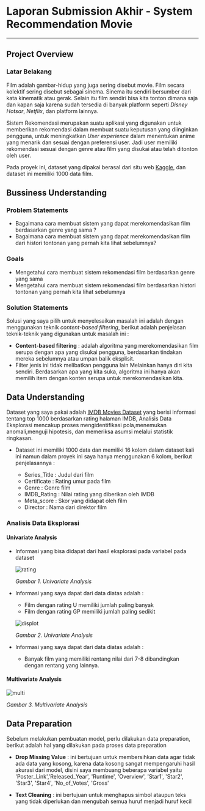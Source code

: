 # Laporan Submission Akhir - System Recommendation Movie
---

## Project Overview
### Latar Belakang
Film adalah gambar-hidup yang juga sering disebut movie. Film secara kolektif sering disebut sebagai sinema. Sinema itu sendiri bersumber dari kata kinematik atau gerak. Selain itu film sendiri bisa kita tonton dimana saja dan kapan saja karena sudah tersedia di banyak platform seperti *Disney Hotsar*, *Netflix*, dan platform lainnya.

Sistem Rekomendasi merupakan suatu aplikasi yang digunakan untuk memberikan rekomendasi dalam membuat suatu keputusan yang diinginkan pengguna, untuk meningkatkan *User experience* dalam menentukan anime yang menarik dan sesuai dengan preferensi user. Jadi user memiliki rekomendasi sesuai dengan genre atau film yang disukai atau telah ditonton oleh user.

Pada proyek ini, dataset yang dipakai berasal dari situ web [Kaggle](https://www.kaggle.com/datasets/harshitshankhdhar/imdb-dataset-of-top-1000-movies-and-tv-shows), dan dataset ini memiliki 1000 data film.

## Bussiness Understanding

### Problem Statements
- Bagaimana cara membuat sistem yang dapat merekomendasikan film berdasarkan genre yang sama ?
- Bagaimana cara membuat sistem yang dapat merekomendasikan film dari histori tontonan yang pernah kita lihat sebelumnya?

### Goals
- Mengetahui cara membuat sistem rekomendasi film berdasarkan genre yang sama
- Mengetahui cara membuat sistem rekomendasi film berdasarkan histori tontonan yang pernah kita lihat sebelumnya

### Solution Statements
Solusi yang saya pilih untuk menyelesaikan masalah ini adalah dengan menggunakan teknik *content-based filtering*, berikut adalah penjelasan teknik-teknik yang digunakan untuk masalah ini :

- **Content-based filtering** : adalah algoritma yang merekomendasikan film serupa dengan apa yang disukai pengguna, berdasarkan tindakan mereka sebelumnya atau umpan balik eksplisit.
- Filter jenis ini tidak melibatkan pengguna lain Melainkan hanya diri kita sendiri. Berdasarkan apa yang kita suka, algoritma ini hanya akan memilih item dengan konten serupa untuk merekomendasikan kita.

## Data Understanding
Dataset yang saya pakai adalah [IMDB Movies Dataset](https://www.kaggle.com/datasets/harshitshankhdhar/imdb-dataset-of-top-1000-movies-and-tv-shows) yang berisi informasi tentang top 1000 berdasarkan rating halaman IMDB, Analisis Data Eksplorasi mencakup proses mengidentifikasi pola,menemukan anomali,menguji hipotesis, dan memeriksa asumsi melalui statistik ringkasan.

- Dataset ini memiliki 1000 data dan memiliki 16 kolom dalam dataset kali ini namun dalam proyek ini saya hanya menggunakan 6 kolom, berikut penjelasannya :

  - Series_Title : Judul dari film
  - Certificate : Rating umur pada film
  - Genre : Genre film
  - IMDB_Rating : Nilai rating yang diberikan oleh IMDB
  - Meta_score : Skor yang didapat oleh film
  - Director : Nama dari direktor film
  
### Analisis Data Eksplorasi

#### Univariate Analysis
- Informasi yang bisa didapat dari hasil eksplorasi pada variabel pada dataset

    ![rating](https://user-images.githubusercontent.com/77862455/197952430-2c4a08e3-d794-4549-827d-70b68eec8446.PNG)

    <em>Gambar 1. Univariate Analysis</em>

- Informasi yang saya dapat dari data diatas adalah :
    - Film dengan rating U memiliki jumlah paling banyak
    - Film dengan rating GP memiliki jumlah paling sedikit

    ![displot](https://user-images.githubusercontent.com/77862455/197952484-b58c26f1-af7e-42db-8ad6-53407ed9706d.PNG)

    <em>Gambar 2. Univariate Analysis</em>

- Informasi yang saya dapat dari data diatas adalah :
    - Banyak film yang memiliki rentang nilai dari 7-8 dibandingkan dengan rentang yang lainnya.


#### Multivariate Analysis

 ![multi](https://user-images.githubusercontent.com/77862455/197952822-14ea477e-eaa6-4a93-8439-b3990e8c02bd.PNG)

 <em>Gambar 3. Multivariate Analysis</em>

## Data Preparation

Sebelum melakukan pembuatan model, perlu dilakukan data preparation, berikut adalah hal yang dilakukan pada proses data preparation

- **Drop Missing Value** : ini bertujuan untuk membersihkan data agar tidak ada data yang kosong, karena data kosong sangat mempengaruhi hasil akurasi dari model, disini saya membuang beberapa variabel yaitu 'Poster_Link','Released_Year', 'Runtime', 'Overview', 'Star1', 'Star2', 'Star3', 'Star4', 'No_of_Votes', 'Gross'

- **Text Cleaning** : ini bertujuan untuk menghapus simbol ataupun teks yang tidak diperlukan dan mengubah semua huruf menjadi huruf kecil

